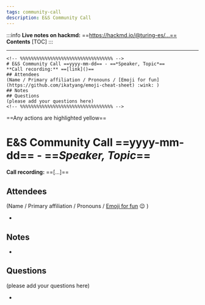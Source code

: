 ```yaml
---
tags: community-call
description: E&S Community Call
---
```


:::info
**Live notes on hackmd:** ==https://hackmd.io/@turing-es/...==
**Contents**
[TOC]
:::

---

```
<!-- %%%%%%%%%%%%%%%%%%%%%%%%%%%%%%%%%% -->
# E&S Community Call ==yyyy-mm-dd== - ==*Speaker, Topic*==
**Call recording:** ==[link]()==
## Attendees
(Name / Primary affiliation / Pronouns / [Emoji for fun](https://github.com/ikatyang/emoji-cheat-sheet) :wink: )
## Notes
## Questions
(please add your questions here)
<!-- %%%%%%%%%%%%%%%%%%%%%%%%%%%%%%%%%% -->
```

==Any actions are highlighted yellow==

<!-- %%%%%%%%%%%%%%%%%%%%%%%%%%%%%%%%%% -->

# E&S Community Call ==yyyy-mm-dd== - ==*Speaker, Topic*==

**Call recording:** ==[...]==

## Attendees
(Name / Primary affiliation / Pronouns / [Emoji for fun](https://github.com/ikatyang/emoji-cheat-sheet) :wink: )

-


## Notes

-



## Questions
(please add your questions here)

-




<!-- %%%%%%%%%%%%%%%%%%%%%%%%%%%%%%%%%% -->
